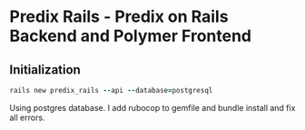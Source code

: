 # Predix Rails - Predix on Rails Backend and Polymer Frontend

## Initialization

```ruby
rails new predix_rails --api --database=postgresql
```

Using postgres database. I add rubocop to gemfile and bundle install
 and fix all errors.